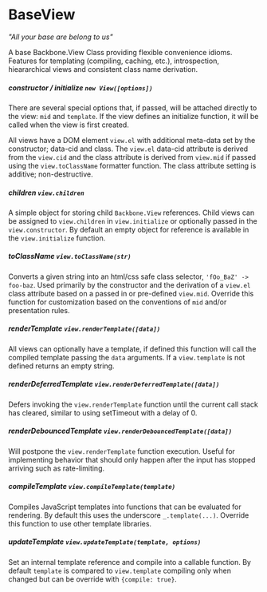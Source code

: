 # BaseView
*"All your base are belong to us"*

A base Backbone.View Class providing flexible convenience idioms. Features for templating (compiling, caching, etc.), introspection, hieararchical views and consistent class name derivation.

##### constructor / initialize `new View([options])`

There are several special options that, if passed, will be attached directly to the view: `mid` and `template`. If the view defines an initialize function, it will be called when the view is first created. 

All views have a DOM element `view.el` with additional meta-data set by the constructor; data-cid and class. The `view.el` data-cid attribute is derived from the `view.cid` and the class attribute is derived from `view.mid` if passed using the `view.toClassName` formatter function. The class attribute setting is additive; non-destructive.

##### children `view.children`

A simple object for storing child `Backbone.View` references. Child views can be assigned to `view.children` in `view.initialize` or optionally passed in the `view.constructor`. By default an empty object for reference is available in the `view.initialize` function.

##### toClassName `view.toClassName(str)`

Converts a given string into an html/css safe class selector, `'fOo_BaZ' -> foo-baz`. Used primarily by the constructor and the derivation of a `view.el` class attribute based on a passed in or pre-defined `view.mid`. Override this function for customization based on the conventions of `mid` and/or presentation rules.

##### renderTemplate `view.renderTemplate([data])`

All views can optionally have a template, if defined this function will call the compiled template passing the `data` arguments. If a `view.template` is not defined returns an empty string.   

##### renderDeferredTemplate `view.renderDeferredTemplate([data])`

Defers invoking the `view.renderTemplate` function until the current call stack has cleared, similar to using setTimeout with a delay of 0.

##### renderDebouncedTemplate `view.renderDebouncedTemplate([data])`

Will postpone the `view.renderTemplate` function execution. Useful for implementing behavior that should only happen after the input has stopped arriving such as rate-limiting.

##### compileTemplate `view.compileTemplate(template)`

Compiles JavaScript templates into functions that can be evaluated for rendering. By default this uses the underscore `_.template(...)`. Override this function to use other template libraries.

##### updateTemplate `view.updateTemplate(template, options)`

Set an internal template reference and compile into a callable function. By default `template` is compared to `view.template` compiling only when changed but can be override with `{compile: true}`. 
